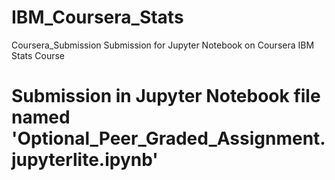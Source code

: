 # IBM_Coursera_Stats
Coursera_Submission
Submission for Jupyter Notebook on Coursera IBM Stats Course

# Submission in Jupyter Notebook file named 'Optional_Peer_Graded_Assignment.jupyterlite.ipynb'
